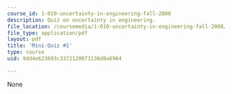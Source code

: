 ```yaml
---
course_id: 1-010-uncertainty-in-engineering-fall-2008
description: Quiz on uncertainty in engineering.
file_location: /coursemedia/1-010-uncertainty-in-engineering-fall-2008/9dd4e623693c3372120073136d8a6964_mini_quiz_5.pdf
file_type: application/pdf
layout: pdf
title: 'Mini-Quiz #1'
type: course
uid: 9dd4e623693c3372120073136d8a6964

---
```

None